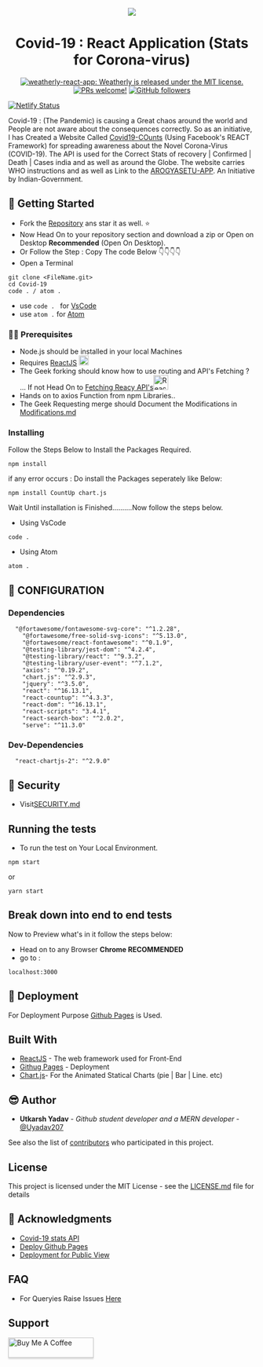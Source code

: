 <p align="center">
  <a>
        <img src="https://img.icons8.com/nolan/96/coronavirus.png"/>
  </a>
</p>
<h1 align="center">
  Covid-19 :  React Application (Stats for Corona-virus)
</h1>

<p align="center">
  <a href="https://github.com/Uyadav207/Covid-19/blob/gh-pages/LICENSE.md">
   <img src="https://img.shields.io/badge/license-MIT-blue.svg" alt="weatherly-react-app: Weatherly is released under the MIT license." />
   </a>
 <a href="https://github.com/Uyadav207/Covid-19/pulls"><img src="https://img.shields.io/badge/PRs-welcome-brightgreen.svg" alt="PRs welcome!" /></a>
  <a href="https://github.com/Uyadav207"><img alt="GitHub followers" src="https://img.shields.io/github/followers/Uyadav207?label=Follow&style=social"></a>
    
</p>

[![Netlify Status](https://api.netlify.com/api/v1/badges/0e86fda1-464b-48b9-92f8-8ff1c0be7ec6/deploy-status)](https://app.netlify.com/sites/covid19-counts/deploys)

Covid-19 : (The Pandemic) is causing a Great chaos around the world and People are not aware about the consequences correctly. So as an initiative, I has Created a Website Called [Covid19-COunts](https://covid19-counts.netlify.app) (Using Facebook's REACT Framework) for spreading awareness about the Novel Corona-Virus (COVID-19). The API is used for the Correct Stats of recovery | Confirmed | Death | Cases
india and as well as around the Globe. The website carries WHO instructions and as well as Link to the [AROGYASETU-APP](https://www.mygov.in/aarogya-setu-app/). An Initiative by Indian-Government.

## 🚀 Getting Started

* Fork the [Repository](https://github.com/Uyadav207/Covid-19) ans star it as well. ⭐
* Now Head On to your repository section and download a zip or Open on Desktop **Recommended** (Open On Desktop).
* Or Follow the Step : Copy The code Below 👇👇👇👇
 * Open a Terminal
```
git clone <FileName.git>
cd Covid-19
code . / atom .
```
* use `code . ` for [VsCode](https://code.visualstudio.com/)
* use `atom .` for [Atom](https://atom.io/)

### 👷‍♀️ Prerequisites

* Node.js should be installed in your local Machines
* Requires [ReactJS](https://reactjs.org/) <img src="https://img.icons8.com/color/144/000000/react-native.png" alt="Reactjs" width="20px">
* The Geek forking should know how to use routing and API's Fetching ? ... If not Head On to [Fetching Reacy API's](https://www.youtube.com/watch?v=T3Px88x_PsA)<img src="https://img.icons8.com/color/144/000000/react-native.png" alt="Reactjs" width="30px">
* Hands on to axios Function from npm Libraries..
* The Geek Requesting merge should Document the Modifications in [Modifications.md](MODIFICATION.md)

### Installing

Follow the Steps Below to Install the Packages Required.

```
npm install 
```
if any error occurs : Do install the Packages seperately like Below:

```
npm install CountUp chart.js
```
Wait Until installation is Finished..........Now follow the steps below.

* Using VsCode
```
code .
```

* Using Atom
```
atom .
```
   
 🚧 CONFIGURATION
-------------
### Dependencies

```
  "@fortawesome/fontawesome-svg-core": "^1.2.28",
    "@fortawesome/free-solid-svg-icons": "^5.13.0",
    "@fortawesome/react-fontawesome": "^0.1.9",
    "@testing-library/jest-dom": "^4.2.4",
    "@testing-library/react": "^9.3.2",
    "@testing-library/user-event": "^7.1.2",
    "axios": "^0.19.2",
    "chart.js": "^2.9.3",
    "jquery": "^3.5.0",
    "react": "^16.13.1",
    "react-countup": "^4.3.3",
    "react-dom": "^16.13.1",
    "react-scripts": "3.4.1",
    "react-search-box": "^2.0.2",
    "serve": "^11.3.0"
```
### Dev-Dependencies

```
  "react-chartjs-2": "^2.9.0"
```

🔐 Security
---------

- Visit[SECURITY.md](https://github.com/Uyadav207/Covid-19-Stats/blob/master/SECURITY.md)


## Running the tests

* To run the test on Your Local Environment.
```
npm start
```
or
```
yarn start
```

## Break down into end to end tests

Now to Preview what's in it follow the steps below:
* Head on to any Browser **Chrome RECOMMENDED**
 * go to :
 ```
 localhost:3000  
```

## 🚀 Deployment

For Deployment Purpose [Github Pages](https://pages.github.com/) is Used. 

## Built With

* [ReactJS](https://reactjs.org/) - The web framework used for Front-End
* [Githug Pages](https://pages.github.com/) - Deployment
* [Chart.js](https://www.chartjs.org/)- For the Animated Statical Charts (pie | Bar | Line. etc)

## 😎 Author

* **Utkarsh Yadav** - *Github student developer and a MERN developer* - [@Uyadav207](https://github.com/Uyadav207)

See also the list of [contributors](https://github.com/your/project/contributors) who participated in this project.

## License

This project is licensed under the MIT License - see the [LICENSE.md](LICENSE.md) file for details

## 🤝 Acknowledgments

* [Covid-19 stats API](https://api.covid19api.com/summary)
* [Deploy Github Pages](https://www.youtube.com/watch?v=F8s4Ng-re0E)
* [Deployment for Public View](herokuapp)

FAQ
---

- For Queryies Raise Issues [Here](https://github.com/Uyadav207/Covid-19-Stats/issues)

Support 
---
<a href="https://www.buymeacoff.ee/Utkarshjsdev" target="_blank"><img src="https://www.buymeacoffee.com/assets/img/custom_images/orange_img.png" alt="Buy Me A Coffee" style="height: 41px !important;width: 174px !important;box-shadow: 0px 3px 2px 0px rgba(190, 190, 190, 0.5) !important;-webkit-box-shadow: 0px 3px 2px 0px rgba(190, 190, 190, 0.5) !important;" ></a>

